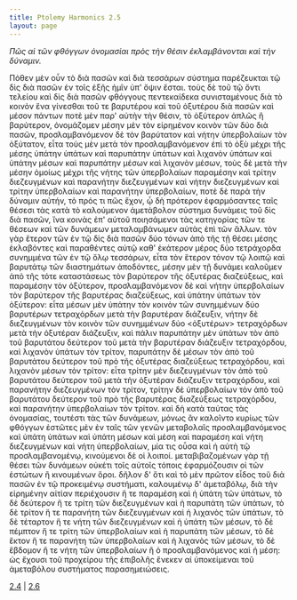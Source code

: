 ```yaml
---
title: Ptolemy Harmonics 2.5
layout: page
---
```




*Πῶς αἱ τῶν φθόγγων ὀνομασίαι πρὸς τὴν θέσιν ἐκλαμβάνονται καὶ τὴν δύναμιν.*

Πόθεν μὲν οὖν τὸ διὰ πασῶν καὶ διὰ τεσσάρων σύστημα παρέζευκται τῷ δὶς διὰ πασῶν ἐν τοῖς ἑξῆς ἡμῖν ὑπ' ὄψιν ἔσται. τοὺς δὲ τοῦ τῷ ὄντι τελείου καὶ δὶς διὰ πασῶν φθόγγους πεντεκαίδεκα συνισταμένους διὰ τὸ κοινὸν ἕνα γίνεσθαι τοῦ τε βαρυτέρου καὶ τοῦ ὀξυτέρου διὰ πασῶν καὶ μέσον πάντων ποτὲ μὲν παρ' αὐτὴν τὴν θέσιν, τὸ ὀξύτερον ἁπλῶς ἢ βαρύτερον, ὀνομάζομεν μέσην μὲν τὸν εἰρημένον κοινὸν τῶν δύο διὰ πασῶν, προσλαμβανόμενον δὲ τὸν βαρύτατον καὶ νήτην ὑπερβολαίων τὸν ὀξύτατον, εἶτα τοὺς μὲν μετὰ τὸν προσλαμβανόμενον ἐπὶ τὸ ὀξὺ μέχρι τῆς μέσης ὑπάτην ὑπάτων καὶ παρυπάτην ὑπάτων καὶ λιχανὸν ὑπάτων καὶ ὑπάτην μέσων καὶ παρυπάτην μέσων καὶ λιχανὸν μέσων, τοὺς δὲ μετὰ τὴν μέσην ὁμοίως μέχρι τῆς νήτης τῶν ὑπερβολαίων παραμέσην καὶ τρίτην διεζευγμένων καὶ παρανήτην διεζευγμένων καὶ νήτην διεζευγμένων καὶ τρίτην ὑπερβολαίων καὶ παρανήτην ὑπερβολαίων, ποτὲ δὲ παρὰ τὴν δύναμιν αὐτήν, τὸ πρός τι πῶς ἔχον, ᾧ δὴ πρότερον ἐφαρμόσαντες ταῖς θέσεσι τὰς κατὰ τὸ καλούμενον ἀμετάβολον σύστημα δυνάμεις τοῦ δὶς διὰ πασῶν, ἵνα κοινὰς ἐπ' αὐτοῦ ποιησάμενοι τὰς κατηγορίας τῶν τε θέσεων καὶ τῶν δυνάμεων μεταλαμβάνωμεν αὐτὰς ἐπὶ τῶν ἄλλων. τὸν γὰρ ἕτερον τῶν ἐν τῷ δὶς διὰ πασῶν δύο τόνων ἀπὸ τῆς τῇ θέσει μέσης ἐκλαβόντες καὶ παραθέντες αὐτῷ καθ' ἑκάτερον μέρος δύο τετράχορδα συνημμένα τῶν ἐν τῷ ὅλῳ τεσσάρων, εἶτα τὸν ἕτερον τόνον τῷ λοιπῷ καὶ βαρυτάτῳ τῶν διαστημάτων ἀποδόντες, μέσην μὲν τῇ δυνάμει καλοῦμεν ἀπὸ τῆς τότε καταστάσεως τὸν βαρύτερον τῆς ὀξυτέρας διαζεύξεως, καὶ παραμέσην τὸν ὀξύτερον, προσλαμβανόμενον δὲ καὶ νήτην ὑπερβολαίων τὸν βαρύτερον τῆς βαρυτέρας διαζεύξεως, καὶ ὑπάτην ὑπάτων τὸν ὀξύτερον: εἶτα μέσων μὲν ὑπάτην τὸν κοινὸν τῶν συνημμένων δύο βαρυτέρων τετραχόρδων μετὰ τὴν βαρυτέραν διάζευξιν, νήτην δὲ διεζευγμένων τὸν κοινὸν τῶν συνημμένων δύο <ὀξυτέρων> τετραχόρδων μετὰ τὴν ὀξυτέραν διάζευξιν, καὶ πάλιν παρυπάτην μὲν ὑπάτων τὸν ἀπὸ τοῦ βαρυτάτου δεύτερον τοῦ μετὰ τὴν βαρυτέραν διάζευξιν τετραχόρδου, καὶ λιχανὸν ὑπάτων τὸν τρίτον, παρυπάτην δὲ μέσων τὸν ἀπὸ τοῦ βαρυτάτου δεύτερον τοῦ πρὸ τῆς ὀξυτέρας διαζεύξεως τετραχόρδου, καὶ λιχανὸν μέσων τὸν τρίτον: εἶτα τρίτην μὲν διεζευγμένων τὸν ἀπὸ τοῦ βαρυτάτου δεύτερον τοῦ μετὰ τὴν ὀξυτέραν διάζευξιν τετραχόρδου, καὶ παρανήτην διεζευγμένων τὸν τρίτον, τρίτην δὲ ὑπερβολαίων τὸν ἀπὸ τοῦ βαρυτάτου δεύτερον τοῦ πρὸ τῆς βαρυτέρας διαζεύξεως τετραχόρδου, καὶ παρανήτην ὑπερβολαίων τὸν τρίτον. καὶ δὴ κατὰ ταύτας τὰς ὀνομασίας, τουτέστι τὰς τῶν δυνάμεων, μόνως ἂν καλοῖντο κυρίως τῶν φθόγγων ἑστῶτες μὲν ἐν ταῖς τῶν γενῶν μεταβολαῖς προσλαμβανόμενος καὶ ὑπάτη ὑπάτων καὶ ὑπάτη μέσων καὶ μέση καὶ παραμέση καὶ νήτη διεζευγμένων καὶ νήτη ὑπερβολαίων, μία τις οὖσα καὶ ἡ αὐτὴ τῷ προσλαμβανομένῳ, κινούμενοι δὲ οἱ λοιποί. μεταβιβαζομένων γὰρ τῇ θέσει τῶν δυνάμεων οὐκέτι τοῖς αὐτοῖς τόποις ἐφαρμόζουσιν οἱ τῶν ἑστώτων ἢ κινουμένων ὅροι. δῆλον δ' ὅτι καὶ τὸ μὲν πρῶτον εἶδος τοῦ διὰ πασῶν ἐν τῷ προκειμένῳ συστήματι, καλουμένῳ δ' ἀμεταβόλῳ, διὰ τὴν εἰρημένην αἰτίαν περιέχουσιν ἥ τε παραμέση καὶ ἡ ὑπάτη τῶν ὑπάτων, τὸ δὲ δεύτερον ἥ τε τρίτη τῶν διεζευγμένων καὶ ἡ παρυπάτη τῶν ὑπάτων, τὸ δὲ τρίτον ἥ τε παρανήτη τῶν διεζευγμένων καὶ ἡ λιχανὸς τῶν ὑπάτων, τὸ δὲ τέταρτον ἥ τε νήτη τῶν διεζευγμένων καὶ ἡ ὑπάτη τῶν μέσων, τὸ δὲ πέμπτον ἥ τε τρίτη τῶν ὑπερβολαίων καὶ ἡ παρυπάτη τῶν μέσων, τὸ δὲ ἕκτον ἥ τε παρανήτη τῶν ὑπερβολαίων καὶ ἡ λιχανὸς τῶν μέσων, τὸ δὲ ἕβδομον ἥ τε νήτη τῶν ὑπερβολαίων ἢ ὁ προσλαμβανόμενος καὶ ἡ μέση: ὡς ἔχουσι τοῦ προχείρου τῆς ἐπιβολῆς ἕνεκεν αἱ ὑποκείμεναι τοῦ ἀμεταβόλου συστήματος παρασημειώσεις.



[2.4](../2.4/) | [2.6](../2.6/) 

